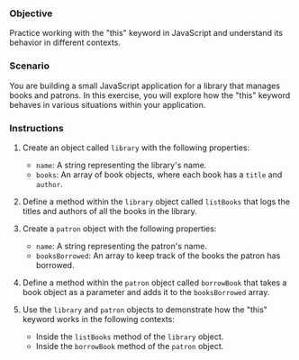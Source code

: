 
### Objective
Practice working with the "this" keyword in JavaScript and understand its behavior in different contexts.

### Scenario
You are building a small JavaScript application for a library that manages books and patrons. In this exercise, you will explore how the "this" keyword behaves in various situations within your application.

### Instructions
1. Create an object called `library` with the following properties:
   - `name`: A string representing the library's name.
   - `books`: An array of book objects, where each book has a `title` and `author`.

2. Define a method within the `library` object called `listBooks` that logs the titles and authors of all the books in the library.

3. Create a `patron` object with the following properties:
   - `name`: A string representing the patron's name.
   - `booksBorrowed`: An array to keep track of the books the patron has borrowed.

4. Define a method within the `patron` object called `borrowBook` that takes a book object as a parameter and adds it to the `booksBorrowed` array.

5. Use the `library` and `patron` objects to demonstrate how the "this" keyword works in the following contexts:
   - Inside the `listBooks` method of the `library` object.
   - Inside the `borrowBook` method of the `patron` object.